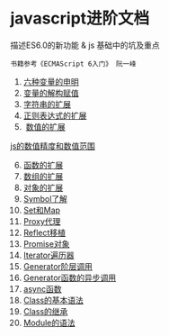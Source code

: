 # javascript进阶文档

描述ES6.0的新功能 & js 基础中的坑及重点

    书籍参考《ECMAScript 6入门》 阮一峰

1.  [六种变量的申明](docs/1.六种变量的申明.md)
2.  [变量的解构赋值](docs/2.变量的解构赋值.md)
3.  [字符串的扩展](docs/3.字符串的扩展.md)
4.  [正则表达式的扩展](docs/4.正则表达式的扩展.md)
5.  [数值的扩展](docs/5.数值的扩展.md)

[js的数值精度和数值范围](docs/5.1.js的数值精度和数值范围.md)

6.  [函数的扩展](docs/6.函数的扩展.md)
7.  [数组的扩展](docs/7.数组的扩展.md)
8.  [对象的扩展](docs/8.对象的扩展.md)
9.   [Symbol了解](docs/9.Symbol了解.md)
10.   [Set和Map](docs/10.Set和Map.md)
11.   [Proxy代理](docs/11.Proxy代理.md)
12.   [Reflect移植](docs/12.Reflect移植.md)
13.   [Promise对象](docs/13.Promise对象.md)
14.   [Iterator遍历器](docs/14.Iterator遍历器.md)
15.   [Generator阶层调用](docs/15.Generator阶层调用.md)
16.   [Generator函数的异步调用](docs/16.Generator函数的异步调用.md)
17.   [async函数](docs/17.async函数.md)
18.   [Class的基本语法](docs/18.Class的基本语法.md)
19.   [Class的继承](docs/19.Class的继承.md)
20.   [Module的语法](docs/20.Module的语法.md)